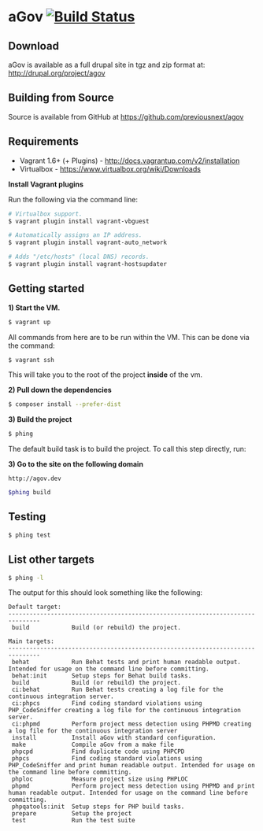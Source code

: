 # aGov [![Build Status](https://travis-ci.org/previousnext/agov.svg?branch=2.x)](https://travis-ci.org/previousnext/agov)

## Download

aGov is available as a full drupal site in tgz and zip format at: http://drupal.org/project/agov

## Building from Source

Source is available from GitHub at https://github.com/previousnext/agov

## Requirements

* Vagrant 1.6+ (+ Plugins) - http://docs.vagrantup.com/v2/installation
* Virtualbox - https://www.virtualbox.org/wiki/Downloads

**Install Vagrant plugins**

Run the following via the command line:

```bash
# Virtualbox support.
$ vagrant plugin install vagrant-vbguest

# Automatically assigns an IP address.
$ vagrant plugin install vagrant-auto_network

# Adds "/etc/hosts" (local DNS) records.
$ vagrant plugin install vagrant-hostsupdater
```

## Getting started

**1) Start the VM.**

```bash
$ vagrant up
```

All commands from here are to be run within the VM. This can be done via the command:

```bash
$ vagrant ssh
```

This will take you to the root of the project **inside** of the vm.

**2) Pull down the dependencies**

```bash
$ composer install --prefer-dist
```

**3) Build the project**

```bash
$ phing
```

The default build task is to build the project. To call this step directly, run:

**3) Go to the site on the following domain**

```
http://agov.dev
```

```bash
$phing build
```

## Testing

```bash
$ phing test
```

## List other targets

```bash
$ phing -l
```

The output for this should look something like the following:

```
Default target:
-------------------------------------------------------------------------------
 build            Build (or rebuild) the project.

Main targets:
-------------------------------------------------------------------------------
 behat            Run Behat tests and print human readable output. Intended for usage on the command line before committing.
 behat:init       Setup steps for Behat build tasks.
 build            Build (or rebuild) the project.
 ci:behat         Run Behat tests creating a log file for the continuous integration server.
 ci:phpcs         Find coding standard violations using PHP_CodeSniffer creating a log file for the continuous integration server.
 ci:phpmd         Perform project mess detection using PHPMD creating a log file for the continuous integration server
 install          Install aGov with standard configuration.
 make             Compile aGov from a make file
 phpcpd           Find duplicate code using PHPCPD
 phpcs            Find coding standard violations using PHP_CodeSniffer and print human readable output. Intended for usage on the command line before committing.
 phploc           Measure project size using PHPLOC
 phpmd            Perform project mess detection using PHPMD and print human readable output. Intended for usage on the command line before committing.
 phpqatools:init  Setup steps for PHP build tasks.
 prepare          Setup the project
 test             Run the test suite
```
